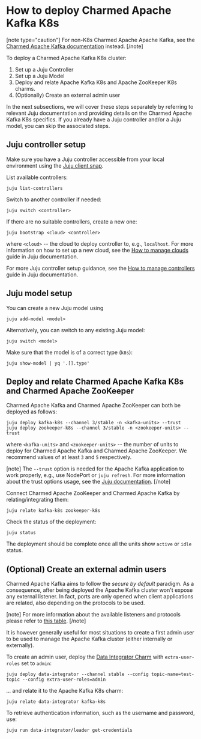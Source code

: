 # How to deploy Charmed Apache Kafka K8s

[note type="caution"]
For non-K8s Charmed Apache Apache Kafka, see the [Charmed Apache Kafka documentation](/t/charmed-kafka-documentation/13261) instead.
[/note]

To deploy a Charmed Apache Kafka K8s cluster:
1. Set up a Juju Controller
2. Set up a Juju Model
3. Deploy and relate Apache Kafka K8s and Apache ZooKeeper K8s charms.
4. (Optionally) Create an external admin user

In the next subsections, we will cover these steps separately by referring to 
relevant Juju documentation and providing details on the Charmed Apache Kafka K8s specifics.
If you already have a Juju controller and/or a Juju model, you can skip the associated steps.

## Juju controller setup

Make sure you have a Juju controller accessible from 
your local environment using the [Juju client snap](https://snapcraft.io/juju). 

List available controllers:

```commandline
juju list-controllers
```

Switch to another controller if needed:

```commandline
juju switch <controller>
```

If there are no suitable controllers, create a new one:

```commandline
juju bootstrap <cloud> <controller>
```

where `<cloud>` -- the cloud to deploy controller to, e.g., `localhost`. For more information on how to set up a new cloud, see the [How to manage clouds](https:///t/1100) guide in Juju documentation.

For more Juju controller setup guidance, see the [How to manage controllers](/t/1111) guide in Juju documentation.

## Juju model setup

You can create a new Juju model using 

```commandline
juju add-model <model>
```

Alternatively, you can switch to any existing Juju model: 

```commandline
juju switch <model>
```

Make sure that the model is of a correct type (`k8s`):

```commandline
juju show-model | yq '.[].type'
```

## Deploy and relate Charmed Apache Kafka K8s and Charmed Apache ZooKeeper

Charmed Apache Kafka and Charmed Apache ZooKeeper can both be deployed as follows:

```commandline
juju deploy kafka-k8s --channel 3/stable -n <kafka-units> --trust
juju deploy zookeeper-k8s --channel 3/stable -n <zookeeper-units> --trust
```

where `<kafka-units>` and `<zookeeper-units>` -- the number of units to deploy for Charmed Apache Kafka and Charmed Apache ZooKeeper. We recommend values of at least `3` and `5` respectively.

[note]
The `--trust` option is needed for the Apache Kafka application to work properly, e.g., use NodePort or `juju refresh`. For more information about the trust options usage, see the [Juju documentation](/t/5476#heading--trust-an-application-with-a-credential). 
[/note]

Connect Charmed Apache ZooKeeper and Charmed Apache Kafka by relating/integrating them:

```commandline
juju relate kafka-k8s zookeeper-k8s
```

Check the status of the deployment:

```commandline
juju status
```

The deployment should be complete once all the units show `active` or `idle` status. 

## (Optional) Create an external admin users

Charmed Apache Kafka aims to follow the _secure by default_ paradigm. As a consequence, after being deployed the Apache Kafka cluster
won't expose any external listener. 
In fact, ports are only opened when client applications are related, also 
depending on the protocols to be used.

[note]
For more information about the available listeners and protocols please refer to [this table](/t/13270). 
[/note]

It is however generally useful for most situations to create a first admin user
to be used to manage the Apache Kafka cluster (either internally or externally). 

To create an admin user, deploy the [Data Integrator Charm](https://charmhub.io/data-integrator) with 
`extra-user-roles` set to `admin`:

```commandline
juju deploy data-integrator --channel stable --config topic-name=test-topic --config extra-user-roles=admin
```

... and relate it to the Apache Kafka K8s charm:

```commandline
juju relate data-integrator kafka-k8s
```

To retrieve authentication information, such as the username and password, use:

```commandline
juju run data-integrator/leader get-credentials
```